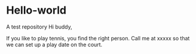 # Hello-world
A test repository
Hi buddy, 

If you like to play tennis, you find the right person. Call me at xxxxx so that we can set up a play date on the court. 

